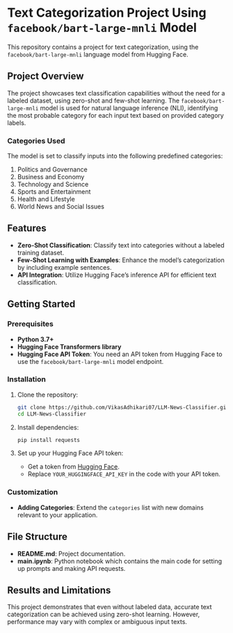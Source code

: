 # Text Categorization Project Using `facebook/bart-large-mnli` Model

This repository contains a project for text categorization, using the `facebook/bart-large-mnli` language model from Hugging Face.

## Project Overview

The project showcases text classification capabilities without the need for a labeled dataset, using zero-shot and few-shot learning. The `facebook/bart-large-mnli` model is used for natural language inference (NLI), identifying the most probable category for each input text based on provided category labels.

### Categories Used

The model is set to classify inputs into the following predefined categories:
1. Politics and Governance
2. Business and Economy
3. Technology and Science
4. Sports and Entertainment
5. Health and Lifestyle
6. World News and Social Issues

## Features

- **Zero-Shot Classification**: Classify text into categories without a labeled training dataset.
- **Few-Shot Learning with Examples**: Enhance the model’s categorization by including example sentences.
- **API Integration**: Utilize Hugging Face’s inference API for efficient text classification.

## Getting Started

### Prerequisites

- **Python 3.7+**
- **Hugging Face Transformers library**
- **Hugging Face API Token**: You need an API token from Hugging Face to use the `facebook/bart-large-mnli` model endpoint.

### Installation

1. Clone the repository:
   ```bash
   git clone https://github.com/VikasAdhikari07/LLM-News-Classifier.git
   cd LLM-News-Classifier
   ```
2. Install dependencies:
   ```bash
   pip install requests
   ```

3. Set up your Hugging Face API token:
   - Get a token from [Hugging Face](https://huggingface.co/settings/tokens).
   - Replace `YOUR_HUGGINGFACE_API_KEY` in the code with your API token.


### Customization

- **Adding Categories**: Extend the `categories` list with new domains relevant to your application.

## File Structure

- **README.md**: Project documentation.
- **main.ipynb**: Python notebook which contains the main code for setting up prompts and making API requests.

## Results and Limitations

This project demonstrates that even without labeled data, accurate text categorization can be achieved using zero-shot learning. However, performance may vary with complex or ambiguous input texts.
